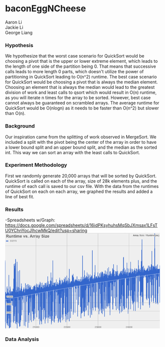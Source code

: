 # baconEggNCheese
Aaron Li
<br>
Jackie Li
<br>
George Liang
### Hypothesis
We hypothesize that the worst case scenario for QuickSort would be choosing a pivot that is the upper or lower extreme element, which leads to the length of one side of the partition being 0. That means that successive calls
leads to more length 0 parts, which doesn't utilize the power of partitioning in QuickSort leading to O(n^2) runtime. 
The best case scenario for QuickSort would be choosing a pivot that is always the median element. Choosing an element that
is always the median would lead to the greatest division of work and least calls to qsort which would result in O(n) runtime,
as you will iterate n times for the array to be sorted. However, best case cannot always be guaranteed on scrambled arrays. The average runtime for QuickSort would be O(nlogn) as it needs to be faster than O(n^2) but slower than O(n).

### Background
Our inspiration came from the splitting of work observed in MergeSort. We included a split with the pivot being the center of 
the array in order to have a lower bound split and an upper bound split, and the median as the sorted int. This way we can 
sort an array with the least calls to QuickSort.

### Experiment Methodology
First we randomly generate 20,000 arrays that will be sorted by QuickSort. QuickSort is called on each of the array, size of 28k elements plus, and the runtime of each call is saved to our csv file. With the data from the runtimes of QuickSort on each on each array, we graphed the results and added a line of best fit.

### Results
-Spreadsheets w/Graph:
https://docs.google.com/spreadsheets/d/16idPKsyhuhsMqSbJXmsax1LFsTU0YChnYocJlhcwMkQ/edit?usp=sharing
![](img/resultGraph.PNG)

### Data Analysis

